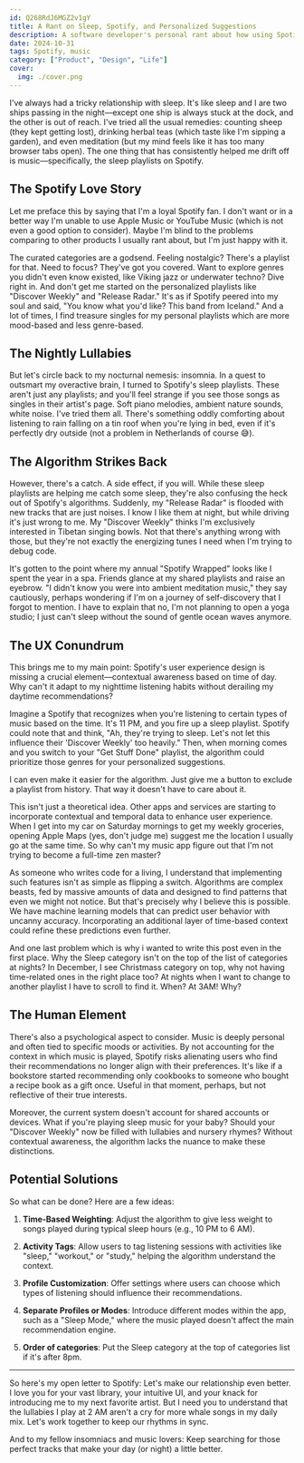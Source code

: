 ```yaml
---
id: Q268RdJ6MGZ2v1gY
title: A Rant on Sleep, Spotify, and Personalized Suggestions
description: A software developer's personal rant about how using Spotify's sleep playlists to combat insomnia is disrupting personalized recommendations like Release Radar and annual wrapped playlists
date: 2024-10-31
tags: Spotify, music
category: ["Product", "Design", "Life"]
cover:
  img: ./cover.png
---
```


I've always had a tricky relationship with sleep. It's like sleep and I are two ships passing in the night—except one ship is always stuck at the dock, and the other is out of reach. I've tried all the usual remedies: counting sheep (they kept getting lost), drinking herbal teas (which taste like I'm sipping a garden), and even meditation (but my mind feels like it has too many browser tabs open). The one thing that has consistently helped me drift off is music—specifically, the sleep playlists on Spotify.

## The Spotify Love Story

Let me preface this by saying that I'm a loyal Spotify fan. I don't want or in a better way I'm unable to use Apple Music or YouTube Music (which is not even a good option to consider). Maybe I'm blind to the problems comparing to other products I usually rant about, but I'm just happy with it.

The curated categories are a godsend. Feeling nostalgic? There's a playlist for that. Need to focus? They've got you covered. Want to explore genres you didn't even know existed, like Viking jazz or underwater techno? Dive right in. And don't get me started on the personalized playlists like "Discover Weekly" and "Release Radar." It's as if Spotify peered into my soul and said, "You know what you'd like? This band from Iceland." And a lot of times, I find treasure singles for my personal playlists which are more mood-based and less genre-based.

## The Nightly Lullabies

But let's circle back to my nocturnal nemesis: insomnia. In a quest to outsmart my overactive brain, I turned to Spotify's sleep playlists. These aren't just any playlists; and you'll feel strange if you see those songs as singles in their artist's page. Soft piano melodies, ambient nature sounds, white noise. I've tried them all. There's something oddly comforting about listening to rain falling on a tin roof when you're lying in bed, even if it's perfectly dry outside (not a problem in Netherlands of course 😅).

## The Algorithm Strikes Back

However, there's a catch. A side effect, if you will. While these sleep playlists are helping me catch some sleep, they're also confusing the heck out of Spotify's algorithms. Suddenly, my "Release Radar" is flooded with new tracks that are just noises. I know I like them at night, but while driving it's just wrong to me. My "Discover Weekly" thinks I'm exclusively interested in Tibetan singing bowls. Not that there's anything wrong with those, but they're not exactly the energizing tunes I need when I'm trying to debug code.

It's gotten to the point where my annual "Spotify Wrapped" looks like I spent the year in a spa. Friends glance at my shared playlists and raise an eyebrow. "I didn't know you were into ambient meditation music," they say cautiously, perhaps wondering if I'm on a journey of self-discovery that I forgot to mention. I have to explain that no, I'm not planning to open a yoga studio; I just can't sleep without the sound of gentle ocean waves anymore.

## The UX Conundrum

This brings me to my main point: Spotify's user experience design is missing a crucial element—contextual awareness based on time of day. Why can't it adapt to my nighttime listening habits without derailing my daytime recommendations?

Imagine a Spotify that recognizes when you're listening to certain types of music based on the time. It's 11 PM, and you fire up a sleep playlist. Spotify could note that and think, "Ah, they're trying to sleep. Let's not let this influence their 'Discover Weekly' too heavily." Then, when morning comes and you switch to your "Get Stuff Done" playlist, the algorithm could prioritize those genres for your personalized suggestions.

I can even make it easier for the algorithm. Just give me a button to exclude a playlist from history. That way it doesn't have to care about it.

This isn't just a theoretical idea. Other apps and services are starting to incorporate contextual and temporal data to enhance user experience. When I get into my car on Saturday mornings to get my weekly groceries, opening Apple Maps (yes, don't judge me) suggest me the location I usually go at the same time. So why can't my music app figure out that I'm not trying to become a full-time zen master?

As someone who writes code for a living, I understand that implementing such features isn't as simple as flipping a switch. Algorithms are complex beasts, fed by massive amounts of data and designed to find patterns that even we might not notice. But that's precisely why I believe this is possible. We have machine learning models that can predict user behavior with uncanny accuracy. Incorporating an additional layer of time-based context could refine these predictions even further.

And one last problem which is why i wanted to write this post even in the first place. Why the Sleep category isn't on the top of the list of categories at nights? In December, I see Christmass category on top, why not having time-related ones in the right place too? At nights when I want to change to another playlist I have to scroll to find it. When? At 3AM! Why?

## The Human Element

There's also a psychological aspect to consider. Music is deeply personal and often tied to specific moods or activities. By not accounting for the context in which music is played, Spotify risks alienating users who find their recommendations no longer align with their preferences. It's like if a bookstore started recommending only cookbooks to someone who bought a recipe book as a gift once. Useful in that moment, perhaps, but not reflective of their true interests.

Moreover, the current system doesn't account for shared accounts or devices. What if you're playing sleep music for your baby? Should your "Discover Weekly" now be filled with lullabies and nursery rhymes? Without contextual awareness, the algorithm lacks the nuance to make these distinctions.

## Potential Solutions

So what can be done? Here are a few ideas:

1. **Time-Based Weighting**: Adjust the algorithm to give less weight to songs played during typical sleep hours (e.g., 10 PM to 6 AM).

2. **Activity Tags**: Allow users to tag listening sessions with activities like "sleep," "workout," or "study," helping the algorithm understand the context.

3. **Profile Customization**: Offer settings where users can choose which types of listening should influence their recommendations.

4. **Separate Profiles or Modes**: Introduce different modes within the app, such as a "Sleep Mode," where the music played doesn't affect the main recommendation engine.

5. **Order of categories**: Put the Sleep category at the top of categories list if it's after 8pm.

---

So here's my open letter to Spotify: Let's make our relationship even better. I love you for your vast library, your intuitive UI, and your knack for introducing me to my next favorite artist. But I need you to understand that the lullabies I play at 2 AM aren't a cry for more whale songs in my daily mix. Let's work together to keep our rhythms in sync.

And to my fellow insomniacs and music lovers: Keep searching for those perfect tracks that make your day (or night) a little better.

